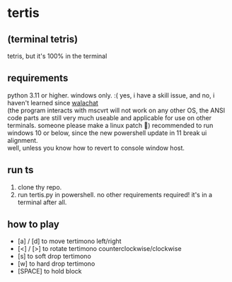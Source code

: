 # tertis
## (terminal tetris)
tetris, but it's 100% in the terminal <br>

## requirements 
python 3.11 or higher.
windows only. :( yes, i have a skill issue, and no, i haven't learned since [walachat](https://github.com/sirbread/walachat) <br>
(the program interacts with mscvrt will not work on any other OS, the ANSI code parts are still very much useable and applicable for use on other terminals. someone please make a linux patch :pray:)
recommended to run windows 10 or below, since the new powershell update in 11 break ui alignment. <br>
well, unless you know how to revert to console window host.

## run ts
1. clone thy repo.  
2. run tertis.py in powershell.
no other requirements required! it's in a terminal after all.

## how to play
- [a] / [d] to move tertimono left/right
- [<] / [>] to rotate tertimono counterclockwise/clockwise
- [s] to soft drop tertimono
- [w] to hard drop tertimono
- [SPACE] to hold block
